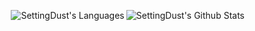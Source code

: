<p>
  <img src="https://github-readme-stats.vercel.app/api?username=SettingDust&title_color=e6e6fa&text_color=f8f8ff&bg_color=0,9696ea,add4e8&icon_color=f0f8ff&border_radius=16&hide_border=true&custom_title=SettingDust&include_all_commits=true&show_icons=true" alt="SettingDust's Github Stats" align="right" />
</p>
<p>
  <img src="https://github-readme-stats.vercel.app/api/top-langs?username=SettingDust&title_color=e6e6fa&text_color=f8f8ff&bg_color=0,add4e8,9696ea&border_radius=16&hide_border=true&custom_title=Languages&layout=compact&line_height=48" alt="SettingDust's Languages" align="right" />
</p>
